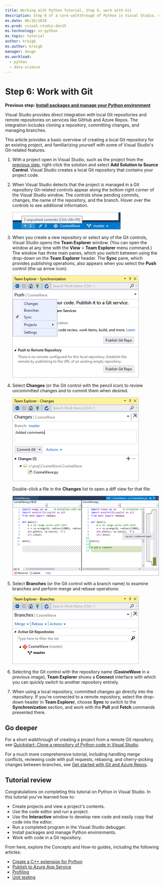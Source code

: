 ```yaml
---
title: Working with Python Tutorial, Step 6, work with Git
description: Step 6 of a core walkthrough of Python in Visual Studio, covering Visual Studio's Git-related features.
ms.date: 06/26/2018
ms.prod: visual-studio-dev15
ms.technology: vs-python
ms.topic: tutorial
author: kraigb
ms.author: kraigb
manager: douge
ms.workload: 
  - python
  - data-science
---
```


# Step 6: Work with Git

**Previous step: [Install packages and manage your Python environment](tutorial-working-with-python-in-visual-studio-step-05-installing-packages.md)**

Visual Studio provides direct integration with local Git repositories and remote repositories on services like GitHub and Azure Repos. The integration includes cloning a repository, committing changes, and managing branches.

This article provides a basic overview of creating a local Git repository for an existing project, and familiarizing yourself with some of Visual Studio's Git-related features.

1. With a project open in Visual Studio, such as the project from the [previous step](tutorial-working-with-python-in-visual-studio-step-05-installing-packages.md), right-click the solution and select **Add Solution to Source Control**. Visual Studio creates a local Git repository that contains your project code.

1. When Visual Studio detects that the project is managed in a Git repository Git-related controls appear along the bottom right corner of the Visual Studio window. The controls show pending commits, changes, the name of the repository, and the branch. Hover over the controls to see additional information.

    ![Additional information appears when hovering over a Git control on the Visual Studio window](media/working-with-git-01.png)

1. When you create a new repository or select any of the Git controls, Visual Studio opens the **Team Explorer** window. (You can open the window at any time with the **View** > **Team Explorer** menu command.) The window has three main panes, which you switch between using the drop-down on the **Team Explorer** header. The **Sync** pane, which provides publishing operations, also appears when you select the **Push** control (the up arrow icon):

    ![Team Explorer in Visual Studio after creating a local repository](media/working-with-git-02.png)

1. Select **Changes** (or the Git control with the pencil icon) to review uncommitted changes and to commit them when desired.

    ![Team Explorer in Visual Studio showing uncommitted changes](media/working-with-git-03.png)

    Double-click a file in the **Changes** list to open a diff view for that file:

    ![Diff view for changes to a file](media/working-with-git-05.png)

1. Select **Branches** (or the Git control with a branch name) to examine branches and perform merge and rebase operations:

    ![Team Explorer in Visual Studio showing branches](media/working-with-git-04.png)

1. Selecting the Git control with the repository name (**CosineWave** in a previous image), **Team Explorer** shows a **Connect** interface with which you can quickly switch to another repository entirely.

1. When using a local repository, committed changes go directly into the repository. If you're connected to a remote repository, select the drop-down header in **Team Explorer**, choose **Sync** to switch to the **Synchronization** section, and work with the **Pull** and **Fetch** commands presented there.

## Go deeper

For a short walkthrough of creating a project from a remote Git repository, see [Quickstart: Clone a repository of Python code in Visual Studio](quickstart-03-python-in-visual-studio-project-from-repository.md).

For a much more comprehensive tutorial, including handling merge conflicts, reviewing code with pull requests, rebasing, and cherry-picking changes between branches, see [Get started with Git and Azure Repos](/azure/devops/repos/git/gitquickstart?toc=/visualstudio/version-control/toc.json&bc=/azure/devops/repos/git/breadcrumb/vc/toc.json&view=vsts&tabs=visual-studio).

## Tutorial review

Congratulations on completing this tutorial on Python in Visual Studio. In this tutorial you've learned how to:

- Create projects and view a project's contents.
- Use the code editor and run a project.
- Use the **Interactive** window to develop new code and easily copy that code into the editor.
- Run a completed program in the Visual Studio debugger.
- Install packages and manage Python environments.
- Work with code in a Git repository.

From here, explore the Concepts and How-to guides, including the following articles:

- [Create a C++ extension for Python](working-with-c-cpp-python-in-visual-studio.md)
- [Publish to Azure App Service](publishing-python-web-applications-to-azure-from-visual-studio.md)
- [Profiling](profiling-python-code-in-visual-studio.md)
- [Unit testing](unit-testing-python-in-visual-studio.md)
